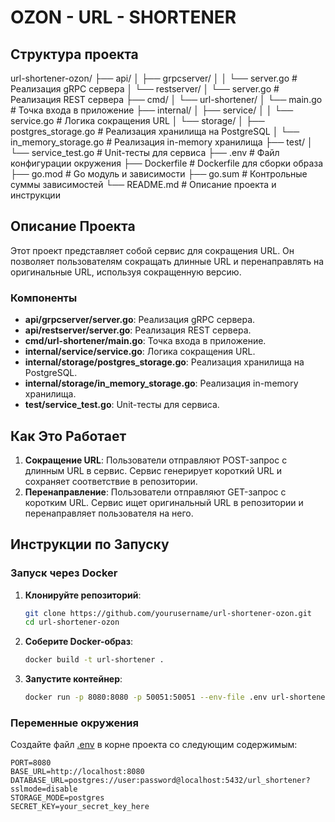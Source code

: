 
# OZON - URL - SHORTENER
## Структура проекта

url-shortener-ozon/
├── api/
│   ├── grpcserver/
│   │   └── server.go         # Реализация gRPC сервера
│   └── restserver/
│       └── server.go         # Реализация REST сервера
├── cmd/
│   └── url-shortener/
│       └── main.go           # Точка входа в приложение
├── internal/
│   ├── service/
│   │   └── service.go        # Логика сокращения URL
│   └── storage/
│       ├── postgres_storage.go # Реализация хранилища на PostgreSQL
│       └── in_memory_storage.go # Реализация in-memory хранилища
├── test/
│   └── service_test.go       # Unit-тесты для сервиса
├── .env                      # Файл конфигурации окружения
├── Dockerfile                # Dockerfile для сборки образа
├── go.mod                    # Go модуль и зависимости
├── go.sum                    # Контрольные суммы зависимостей
└── README.md                 # Описание проекта и инструкции


## Описание Проекта

Этот проект представляет собой сервис для сокращения URL. Он позволяет пользователям сокращать длинные URL и перенаправлять на оригинальные URL, используя сокращенную версию.

### Компоненты

- **api/grpcserver/server.go**: Реализация gRPC сервера.
- **api/restserver/server.go**: Реализация REST сервера.
- **cmd/url-shortener/main.go**: Точка входа в приложение.
- **internal/service/service.go**: Логика сокращения URL.
- **internal/storage/postgres_storage.go**: Реализация хранилища на PostgreSQL.
- **internal/storage/in_memory_storage.go**: Реализация in-memory хранилища.
- **test/service_test.go**: Unit-тесты для сервиса.

## Как Это Работает

1. **Сокращение URL**: Пользователи отправляют POST-запрос с длинным URL в сервис. Сервис генерирует короткий URL и сохраняет соответствие в репозитории.
2. **Перенаправление**: Пользователи отправляют GET-запрос с коротким URL. Сервис ищет оригинальный URL в репозитории и перенаправляет пользователя на него.

## Инструкции по Запуску

### Запуск через Docker

1. **Клонируйте репозиторий**:
    ```sh
    git clone https://github.com/yourusername/url-shortener-ozon.git
    cd url-shortener-ozon
    ```

2. **Соберите Docker-образ**:
    ```sh
    docker build -t url-shortener .
    ```

3. **Запустите контейнер**:
    ```sh
    docker run -p 8080:8080 -p 50051:50051 --env-file .env url-shortener
    ```

### Переменные окружения

Создайте файл [.env](http://_vscodecontentref_/4) в корне проекта со следующим содержимым:
```properties
PORT=8080
BASE_URL=http://localhost:8080
DATABASE_URL=postgres://user:password@localhost:5432/url_shortener?sslmode=disable
STORAGE_MODE=postgres
SECRET_KEY=your_secret_key_here
